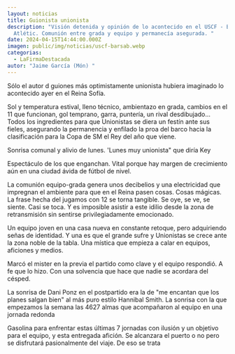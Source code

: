 ```yaml
---
layout: noticias
title: Guionista unionista
description: "Visión detenida y opinión de lo acontecido en el USCF - Barsa
  Atlétic. Comunión entre grada y equipo y permanecía asegurada. "
date: 2024-04-15T14:44:00.000Z
imagen: public/img/noticias/uscf-barsab.webp
categorias:
  - LaFirmaDestacada
autor: "Jaime García (Món) "
---
```

Sólo el autor d guiones más optimistamente unionista hubiera imaginado lo acontecido ayer en el Reina Sofía. 

Sol y temperatura estival, lleno técnico, ambientazo en grada, cambios en el 11 que funcionan, gol temprano, garra, puntería, un rival desdibujado... Todos los ingredientes para que Unionistas se diera un festín ante sus fieles, asegurando la permanencia y enfilado la proa del barco hacia la clasificación para la Copa de SM el Rey del año que viene. 

Sonrisa comunal y alivio de lunes. 'Lunes muy unionista" que diría Key

Espectáculo de los que enganchan. Vital porque hay margen de crecimiento aún en una ciudad ávida de fútbol de nivel. 

La comunión equipo-grada genera unos decibelios  y una electricidad que impregnan el ambiente para que en el Reina pasen cosas. Cosas mágicas. La frase hecha del jugamos con 12 se torna tangible. Se oye, se ve, se siente. Casi se toca. Y es imposible asistir a este idilio desde la zona de retransmisión sin sentirse privilegiadamente emocionado.

Un equipo joven en una casa nueva en constante retoque,  pero adquiriendo señas de identidad. Y una es que el grande sufre y Unionistas se crece ante la zona noble de la tabla. Una mística que empieza a calar en equipos, aficiones y medios.

Marcó el mister en la previa el partido como clave y el equipo respondió. A fe que lo hizo. Con una solvencia que hace que nadie se acordara del césped. 

La sonrisa de Dani Ponz en el postpartido era la de "me encantan que los planes salgan bien"  al más puro estilo Hannibal Smith. La sonrisa con la que empezamos la semana las 4627 almas que acompañaron al equipo en una jornada redonda



Gasolina para enfrentar estas últimas 7 jornadas con ilusión y un objetivo para el equipo, y esta entregada afición. Se alcanzara el puerto o no pero se disfrutará pasionalmente del viaje. De eso se trata
